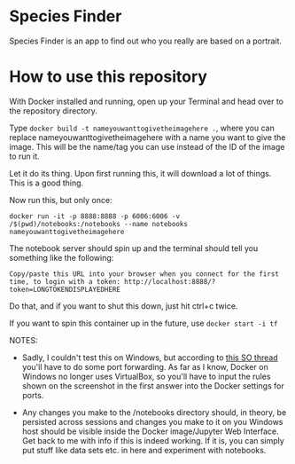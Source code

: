 # Species Finder

Species Finder is an app to find out who you really are based on a portrait.

# How to use this repository

With Docker installed and running, open up your Terminal and head over to the repository directory.

Type `docker build -t nameyouwanttogivetheimagehere .`, where you can replace nameyouwanttogivetheimagehere with a name you want to give the image. This will be the name/tag you can use instead of the ID of the image to run it.

Let it do its thing. Upon first running this, it will download a lot of things. This is a good thing.

Now run this, but only once:

`docker run -it -p 8888:8888 -p 6006:6006 -v /$(pwd)/notebooks:/notebooks --name notebooks nameyouwanttogivetheimagehere`

The notebook server should spin up and the terminal should tell you something like the following:

`Copy/paste this URL into your browser when you connect for the first time,
    to login with a token:
        http://localhost:8888/?token=LONGTOKENDISPLAYEDHERE`

Do that, and if you want to shut this down, just hit ctrl+c twice.

If you want to spin this container up in the future, use `docker start -i tf`

NOTES:

* Sadly, I couldn't test this on Windows, but according to [this SO thread](https://stackoverflow.com/questions/33636925/how-do-i-start-tensorflow-docker-jupyter-notebook) you'll have to do some port forwarding. As far as I know, Docker on Windows no longer uses VirtualBox, so you'll have to input the rules shown on the screenshot in the first answer into the Docker settings for ports.

* Any changes you make to the /notebooks directory should, in theory, be persisted across sessions and changes you make to it on you Windows host should be visible inside the Docker image/Jupyter Web Interface. Get back to me with info if this is indeed working. If it is, you can simply put stuff like data sets etc. in here and experiment with notebooks.

